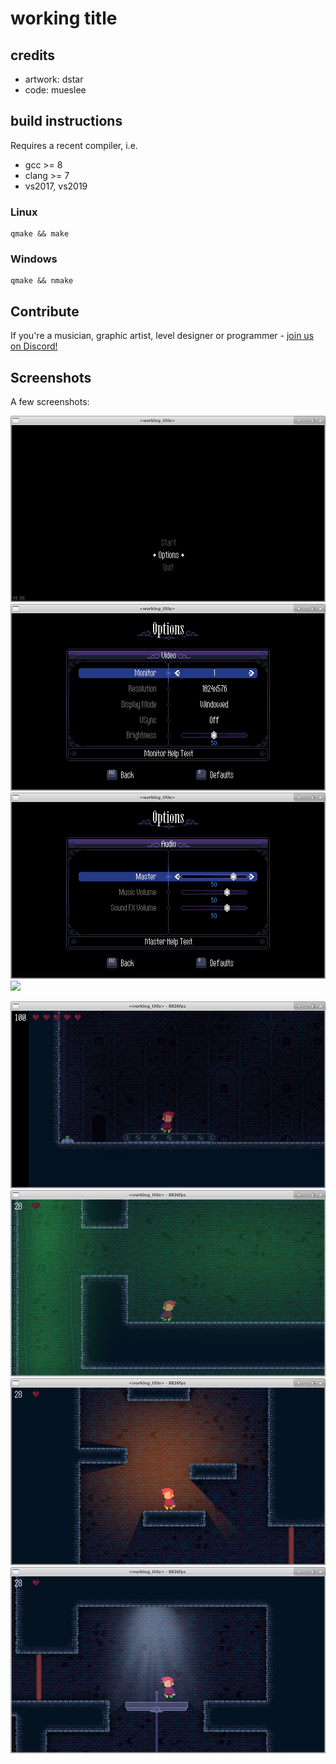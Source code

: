 # working title

## credits

- artwork: dstar
- code: mueslee


## build instructions

Requires a recent compiler, i.e.
- gcc >= 8
- clang >= 7 
- vs2017, vs2019

### Linux
```
qmake && make 
```

### Windows
```
qmake && nmake 
```

## Contribute
If you're a musician, graphic artist, level designer or programmer - [join us on Discord!](https://discord.gg/U6z4Nm)


## Screenshots

A few screenshots:

![](./doc/menu_1.png)
![](./doc/menu_2.png)
![](./doc/menu_3.png)
![](./doc/menu_4.png)

![](./doc/game_1.png)
![](./doc/game_2.png)
![](./doc/game_3.png)
![](./doc/game_4.png)
